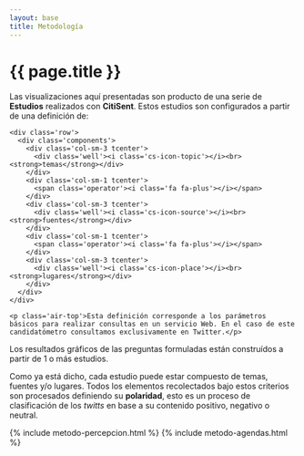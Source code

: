 ```yaml
---
layout: base
title: Metodología
---
```

<h1 class='thin orange'>{{ page.title }}</h1>

<div class='row'>
  <div class='col-sm-6'>
    <p>Las visualizaciones aquí presentadas son producto de una serie de <i class='cs-icon-study'></i> <strong>Estudios</strong> realizados con <strong>CitiSent</strong>. Estos estudios son configurados a partir de una definición de:</p>

    <div class='row'>
      <div class='components'>
        <div class='col-sm-3 tcenter'>
          <div class='well'><i class='cs-icon-topic'></i><br><strong>temas</strong></div>
        </div>
        <div class='col-sm-1 tcenter'>
          <span class='operator'><i class='fa fa-plus'></i></span>
        </div>
        <div class='col-sm-3 tcenter'>
          <div class='well'><i class='cs-icon-source'></i><br><strong>fuentes</strong></div>
        </div>
        <div class='col-sm-1 tcenter'>
          <span class='operator'><i class='fa fa-plus'></i></span>
        </div>
        <div class='col-sm-3 tcenter'>
          <div class='well'><i class='cs-icon-place'></i><br><strong>lugares</strong></div>
        </div>
      </div>
    </div>

    <p class='air-top'>Esta definición corresponde a los parámetros básicos para realizar consultas en un servicio Web. En el caso de este candidatómetro consultamos exclusivamente en Twitter.</p>
  </div>
  <div class='col-sm-6'>
    <p>Los resultados gráficos de las preguntas formuladas están construídos a partir de 1 o más estudios.</p>
    <p>Como ya está dicho, cada estudio puede estar compuesto de temas, fuentes y/o lugares. Todos los elementos recolectados bajo estos criterios son procesados definiendo su <strong>polaridad</strong>, esto es un proceso de clasificación de los <em>twitts</em> en base a su contenido positivo, negativo o neutral.</p>
  </div>
</div>

{% include metodo-percepcion.html %}
{% include metodo-agendas.html %}